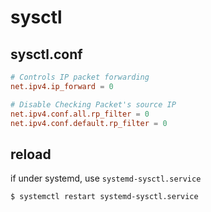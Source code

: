 # sysctl

## sysctl.conf
```/etc/sysctl.conf
# Controls IP packet forwarding
net.ipv4.ip_forward = 0

# Disable Checking Packet's source IP
net.ipv4.conf.all.rp_filter = 0
net.ipv4.conf.default.rp_filter = 0
```

## reload
if under systemd, use `systemd-sysctl.service`
```bash
$ systemctl restart systemd-sysctl.service
```
